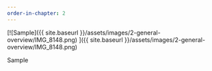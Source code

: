 ```yaml
---
order-in-chapter: 2
---
```


[![Sample]({{ site.baseurl }}/assets/images/2-general-overview/IMG_8148.png)
]({{ site.baseurl }}/assets/images/2-general-overview/IMG_8148.png)

Sample
